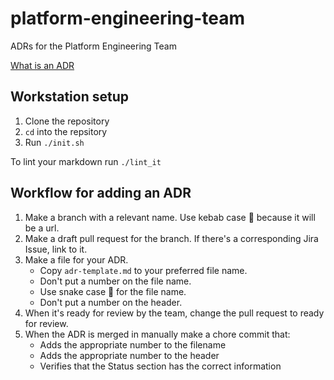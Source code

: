 # platform-engineering-team

ADRs for the Platform Engineering Team

[What is an ADR](https://adr.github.io/madr/)

## Workstation setup

1. Clone the repository
1. `cd` into the repsitory
1. Run `./init.sh`

To lint your markdown run `./lint_it`

## Workflow for adding an ADR

1. Make a branch with a relevant name. Use kebab case 🍢 because it will be a
 url.
1. Make a draft pull request for the branch. If there's a corresponding Jira
 Issue, link to it.
1. Make a file for your ADR.
    * Copy `adr-template.md` to your preferred file name.
    * Don't put a number on the file name.
    * Use snake case 🐍 for the file name.
    * Don't put a number on the header.
1. When it's ready for review by the team, change the pull request to ready for review.
1. When the ADR is merged in manually make a chore commit that:
    * Adds the appropriate number to the filename
    * Adds the appropriate number to the header
    * Verifies that the Status section has the correct information
